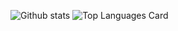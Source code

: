 ![Github stats](https://github-readme-stats.vercel.app/api?username=michaelsn22&theme=highcontrast&show_icons=true&count_private=true)
![Top Languages Card](https://github-readme-stats.vercel.app/api/top-langs/?username=michaelsn22&layout=compact)
<!--
**michaelsn22/michaelsn22** is a ✨ _special_ ✨ repository because its `README.md` (this file) appears on your GitHub profile.

Here are some ideas to get you started:

- 🔭 I’m currently working on ...
- 🌱 I’m currently learning ...
- 👯 I’m looking to collaborate on ...
- 🤔 I’m looking for help with ...
- 💬 Ask me about ...
- 📫 How to reach me: ...
- 😄 Pronouns: ...
- ⚡ Fun fact: ...
-->
